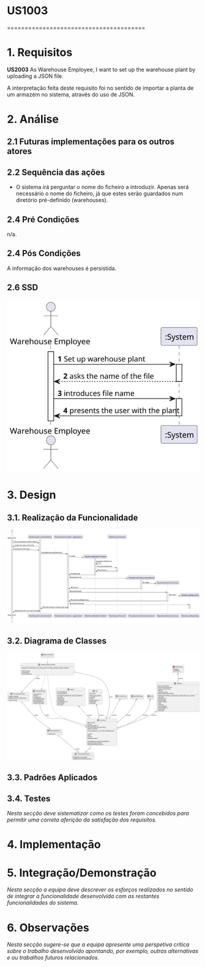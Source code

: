 # US1003
=======================================


# 1. Requisitos

**US2003** As Warehouse Employee, I want to set up the warehouse plant by uploading a JSON file.

A interpretação feita deste requisito foi no sentido de importar a planta de um armazém no sistema, através do uso de JSON.

# 2. Análise

## 2.1 Futuras implementações para os outros atores


## 2.2 Sequência das ações

* O sistema irá perguntar o nome do ficheiro a introduzir. Apenas será necessário o nome do ficheiro, já que estes serão
guardados num diretório pré-definido (warehouses).

## 2.4 Pré Condições

n/a.

## 2.4 Pós Condições

A informação dos warehouses é persistida.

## 2.6 SSD

![SSD-Diagram](Diagramas/SSD.svg/)

# 3. Design



## 3.1. Realização da Funcionalidade

![SD-Diagram](Diagramas/SD.svg/)

## 3.2. Diagrama de Classes

![CD-Diagram](Diagramas/CD.svg/)

## 3.3. Padrões Aplicados




## 3.4. Testes 
*Nesta secção deve sistematizar como os testes foram concebidos para permitir uma correta aferição da satisfação dos requisitos.*


# 4. Implementação



# 5. Integração/Demonstração

*Nesta secção a equipa deve descrever os esforços realizados no sentido de integrar a funcionalidade desenvolvida com as restantes funcionalidades do sistema.*

# 6. Observações

*Nesta secção sugere-se que a equipa apresente uma perspetiva critica sobre o trabalho desenvolvido apontando, por exemplo, outras alternativas e ou trabalhos futuros relacionados.*



